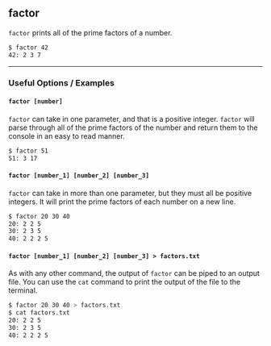 factor
---
`factor` prints all of the prime factors of a number.

<!-- minimal example -->
~~~ bash
$ factor 42
42: 2 3 7
~~~

---

### Useful Options / Examples

#### `factor [number]`

`factor` can take in one parameter, and that is a positive integer. `factor` will parse through all of the prime factors of the number and return them to the console in an easy to read manner.

~~~ bash
$ factor 51
51: 3 17
~~~

#### `factor [number_1] [number_2] [number_3]`

`factor` can take in more than one parameter, but they must all be positive integers. It will print the prime factors of each number on a new line.

~~~ bash
$ factor 20 30 40
20: 2 2 5
30: 2 3 5
40: 2 2 2 5
~~~

#### `factor [number_1] [number_2] [number_3] > factors.txt`

As with any other command, the output of `factor` can be piped to an output file. You can use the `cat` command to print the output of the file to the terminal.

~~~ bash
$ factor 20 30 40 > factors.txt
$ cat factors.txt
20: 2 2 5
30: 2 3 5
40: 2 2 2 5
~~~
